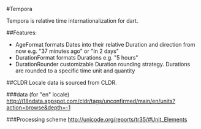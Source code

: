 
#Tempora

Tempora is relative time internationalization for dart.

##Features:

* AgeFormat
  formats Dates into their relative Duration and direction from now e.g. "37 minutes ago" or "In 2 days"
* DurationFormat
  formats Durations e.g. "5 hours"
* DurationRounder
  customizable Duration rounding strategy.  Durations are rounded to a specific time unit and quantity

##CLDR
  Locale data is sourced from CLDR.

###data (for "en" locale)
  http://i18ndata.appspot.com/cldr/tags/unconfirmed/main/en/units?action=browse&depth=-1

###Processing scheme
  http://unicode.org/reports/tr35/#Unit_Elements
